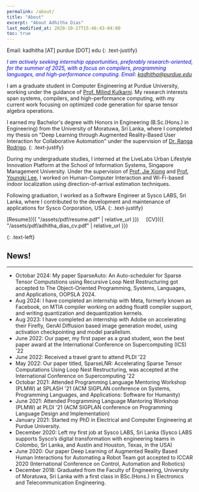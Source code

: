 ```yaml
---
permalink: /about/
title: "About"
excerpt: "About Adhitha Dias"
last_modified_at: 2020-10-27T15:46:43-04:00
toc: true
---
```


Email: kadhitha [AT] purdue [DOT] edu
{: .text-justify}


<span style="color:blue">*I am actively seeking internship opportunities, preferably research-oriented, for the summer of 2025, with a focus on compilers, programming languages, and high-performance computing. Email: kadhitha@purdue.edu*</span>

I am a graduate student in Computer Engineering at Purdue University, working under the guidance of [Prof. Milind Kulkarni]({{"https://engineering.purdue.edu/~milind/"}}). My research interests span systems, compilers, and high-performance computing, with my current work focusing on optimized code generation for sparse tensor algebra operations.

I earned my Bachelor's degree with Honors in Engineering (B.Sc.(Hons.) in Engineering) from the University of Moratuwa, Sri Lanka, where I completed my thesis on "Deep Learning through Augmented Reality-Based User Interaction for Collaborative Automation" under the supervision of
[Dr. Ranga Rodrigo]({{"https://ranga.staff.uom.lk/"}}).
{: .text-justify}

During my undergraduate studies, I interned at the LiveLabs Urban Lifestyle Innovation Platform at the School of Information Systems, Singapore Management University. Under the supervision of
[Prof. Jie Xiong]({{"https://scholar.google.com/citations?user=GR9VzaMAAAAJ&hl=en"}}) and
[Prof. Youngki Lee]({{"https://scholar.google.com/citations?user=qhKU0oMAAAAJ&hl=en"}}), I worked on Human-Computer Interaction and Wi-Fi-based indoor localization using direction-of-arrival estimation techniques.

Following graduation, I worked as a Software Engineer at Sysco LABS, Sri Lanka, where I contributed to the development and maintenance of applications for Sysco Corporation, USA.
{: .text-justify}

[Resume]({{ "/assets/pdf/resume.pdf" | relative_url }}) &nbsp; &nbsp;
[CV]({{ "/assets/pdf/adhitha_dias_cv.pdf" | relative_url }}) &nbsp; &nbsp;
<!-- [SOP (Outdated)]({{ "/assets/pdf/Adhitha_Dias_SOP.pdf" | relative_url }}) &nbsp; &nbsp; -->
<!-- [Transcript (Grad)]({{ "/assets/pdf/adhitha_dias_grad_transcript.pdf" | relative_url }}) &nbsp; &nbsp; -->
<!-- [Transcript (Undergrad)]({{ "/assets/pdf/Adhitha_Dias_Transcript.pdf" | relative_url }}) &nbsp; &nbsp;
[Service Letter (Sysco)]({{ "/assets/pdf/service_letter_adhitha_dias.pdf" | relative_url }}) &nbsp; &nbsp; -->
{: .text-left}


## News!
---

* Octobar 2024: My paper SparseAuto: An Auto-scheduler for Sparse Tensor Computstions using Recursive Loop Nest Restructuring got accepted to The Object-Oriented Programming, Systems, Languages, and Applications, OOPSLA 2024.
* Aug 2024: I have completed an internship with Meta, formerly known as Facebook, on MTIA compiler working on adding float8 compiler support, and writing quantization and dequantization kernels.
* Aug 2023: I have completed an internship with Adobe on accelerating their Firefly, GenAI Diffusion based image generation model, using activation checkpointing and model parallelism.
* June 2022: Our paper, my first paper as a grad student, won the best paper award at the International Conference on Supercomputing (ICS) '22
* June 2022: Received a travel grant to attend PLDI '22
* May 2022: Our paper titled, SparseLNR: Accelerating Sparse Tensor Computations Using Loop Nest Restructuring, was accepted at the International Conference on Supercomputing '22
* Octobar 2021: Attended Programming Language Mentoring Workshop (PLMW) at SPLASH '21 (ACM SIGPLAN conference on Systems, Programming Languages, and Applications: Software for Humanity)
* June 2021: Attended Programming Language Mantoring Workshop (PLMW) at PLDI '21 (ACM SIGPLAN conference on Programming Language Design and Implementation)
* January 2021: Started my PhD in Electrical and Computer Engineering at Purdue University.
* December 2020: Left my first job at Sysco LABS, Sri Lanka (Sysco LABS supports Sysco’s digital transformation with engineering teams in Colombo, Sri Lanka, and Austin and Houston, Texas, in the USA)
* June 2020: Our paper Deep Learning of Augmented Reality Based Human Interactions for Automating a Robot Team got accepted to ICCAR 2020 (International Conference on Control, Automation and Robotics)
* December 2018: Graduated from the Faculty of Engineering, University of Moratuwa, Sri Lanka with a first class in BSc.(Hons.) in Electronics and Telecommunication Engineering.
